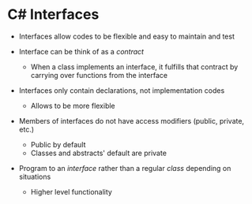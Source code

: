 # C# Interfaces

- Interfaces allow codes to be flexible and easy to maintain and test

- Interface can be think of as a *contract*
  - When a class implements an interface, it fulfills that contract by carrying over functions from the interface

- Interfaces only contain declarations, not implementation codes
  - Allows to be more flexible

- Members of interfaces do not have access modifiers (public, private, etc.)
  - Public by default
  - Classes and abstracts' default are private

- Program to an *interface* rather than a regular *class* depending on situations
  - Higher level functionality